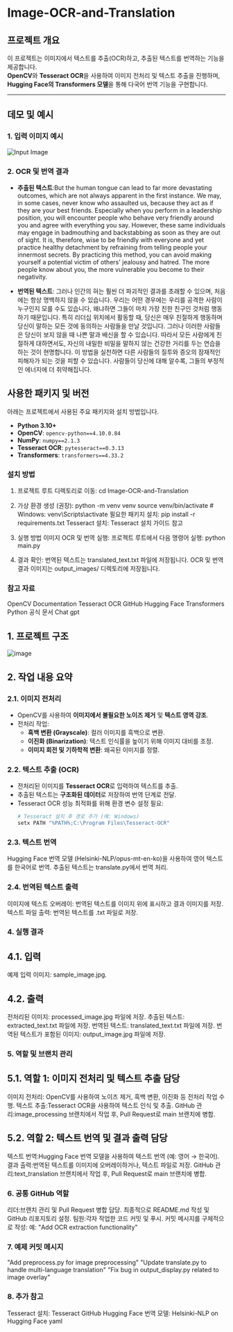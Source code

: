 # Image-OCR-and-Translation

## 프로젝트 개요
이 프로젝트는 이미지에서 텍스트를 추출(OCR)하고, 추출된 텍스트를 번역하는 기능을 제공합니다.  
**OpenCV**와 **Tesseract OCR**을 사용하여 이미지 전처리 및 텍스트 추출을 진행하며,  
**Hugging Face의 Transformers 모델**을 통해 다국어 번역 기능을 구현합니다.

---

## 데모 및 예시
### 1. 입력 이미지 예시
![Input Image](images/input_sample.jpg)

### 2. OCR 및 번역 결과
- **추출된 텍스트**:But the human tongue can lead to far more devastating outcomes, 
    which are not always apparent in the first instance. We may, in some cases, 
    never know who assaulted us, because they act as if they are your best friends. 
    Especially when you perform in a leadership position, you will encounter people 
    who behave very friendly around you and agree with everything you say. However, 
    these same individuals may engage in badmouthing and backstabbing as soon as 
    they are out of sight. It is, therefore, wise to be friendly with everyone and yet 
    practice healthy detachment by refraining from telling people your innermost 
    secrets. By practicing this method, you can avoid making yourself a potential 
    victim of others' jealousy and hatred. The more people know about you, the more 
    vulnerable you become to their negativity.

- **번역된 텍스트**: 그러나 인간의 혀는 훨씬 더 파괴적인 결과를 초래할 수 있으며,
    처음에는 항상 명백하지 않을 수 있습니다. 우리는 어떤 경우에는
    우리를 공격한 사람이 누구인지 모를 수도 있습니다, 왜냐하면 그들이
    마치 가장 친한 친구인 것처럼 행동하기 때문입니다. 특히 리더십 위치에서
    활동할 때, 당신은 매우 친절하게 행동하며 당신이 말하는 모든 것에 동의하는 사람들을 만날 것입니다.
    그러나 이러한 사람들은 당신이 보지 않을 때 나쁜 말과 배신을 할 수 있습니다.
    따라서 모든 사람에게 친절하게 대하면서도, 자신의 내밀한 비밀을 말하지 않는 건강한
    거리를 두는 연습을 하는 것이 현명합니다. 이 방법을 실천하면 다른 사람들의 질투와 증오의
    잠재적인 피해자가 되는 것을 피할 수 있습니다. 사람들이 당신에 대해 알수록, 그들의 부정적인
    에너지에 더 취약해집니다.

## 사용한 패키지 및 버전
아래는 프로젝트에서 사용된 주요 패키지와 설치 방법입니다.

- **Python 3.10+**
- **OpenCV**: `opencv-python==4.10.0.84`
- **NumPy**: `numpy==2.1.3`
- **Tesseract OCR**: `pytesseract==0.3.13`
- **Transformers**: `transformers==4.33.2`
  

### 설치 방법
1. 프로젝트 루트 디렉토리로 이동:
 cd Image-OCR-and-Translation

2. 가상 환경 생성 (권장):
python -m venv venv
source venv/bin/activate  # Windows: venv\Scripts\activate
필요한 패키지 설치: pip install -r requirements.txt
Tesseract 설치: Tesseract 설치 가이드 참고

3. 실행 방법
이미지 OCR 및 번역 실행:
프로젝트 루트에서 다음 명령어 실행:
python main.py

4. 결과 확인: 
번역된 텍스트는 translated_text.txt 파일에 저장됩니다.
OCR 및 번역 결과 이미지는 output_images/ 디렉토리에 저장됩니다.

### 참고 자료
OpenCV Documentation
Tesseract OCR GitHub
Hugging Face Transformers
Python 공식 문서
Chat gpt

## 1. 프로젝트 구조

![image](https://github.com/user-attachments/assets/46c8bd79-fc27-4872-afc1-5c1b9f7b94d2)


## 2. 작업 내용 요약

### 2.1. 이미지 전처리
- OpenCV를 사용하여 **이미지에서 불필요한 노이즈 제거** 및 **텍스트 영역 강조**.
- 전처리 작업:
  - **흑백 변환 (Grayscale)**: 컬러 이미지를 흑백으로 변환.
  - **이진화 (Binarization)**: 텍스트 인식률을 높이기 위해 이미지 대비를 조정.
  - **이미지 회전 및 기하학적 변환**: 왜곡된 이미지를 정렬.

### 2.2. 텍스트 추출 (OCR)
- 전처리된 이미지를 **Tesseract OCR**로 입력하여 텍스트를 추출.
- 추출된 텍스트는 **구조화된 데이터**로 저장하여 번역 단계로 전달.
- Tesseract OCR 성능 최적화를 위해 환경 변수 설정 필요:
  ```bash
  # Tesseract 설치 후 경로 추가 (예: Windows)
  setx PATH "%PATH%;C:\Program Files\Tesseract-OCR"

### 2.3. 텍스트 번역
Hugging Face 번역 모델 (Helsinki-NLP/opus-mt-en-ko)을 사용하여 영어 텍스트를 한국어로 번역.
추출된 텍스트는 translate.py에서 번역 처리.

### 2.4. 번역된 텍스트 출력
이미지에 텍스트 오버레이:
번역된 텍스트를 이미지 위에 표시하고 결과 이미지를 저장.
텍스트 파일 출력:
번역된 텍스트를 .txt 파일로 저장.

### 4. 실행 결과
## 4.1. 입력
예제 입력 이미지: sample_image.jpg.
## 4.2. 출력
전처리된 이미지: processed_image.jpg 파일에 저장.
추출된 텍스트: extracted_text.txt 파일에 저장.
번역된 텍스트: translated_text.txt 파일에 저장.
번역된 텍스트가 포함된 이미지: output_image.jpg 파일에 저장.

### 5. 역할 및 브랜치 관리
## 5.1. 역할 1: 이미지 전처리 및 텍스트 추출 담당
이미지 전처리:
OpenCV를 사용하여 노이즈 제거, 흑백 변환, 이진화 등 전처리 작업 수행.
텍스트 추출:Tesseract OCR을 사용하여 텍스트 인식 및 추출.
GitHub 관리:image_processing 브랜치에서 작업 후, Pull Request로 main 브랜치에 병합.
## 5.2. 역할 2: 텍스트 번역 및 결과 출력 담당
텍스트 번역:Hugging Face 번역 모델을 사용하여 텍스트 번역 (예: 영어 → 한국어).
결과 출력:번역된 텍스트를 이미지에 오버레이하거나, 텍스트 파일로 저장.
GitHub 관리:text_translation 브랜치에서 작업 후, Pull Request로 main 브랜치에 병합.

### 6. 공통 GitHub 역할
리더:브랜치 관리 및 Pull Request 병합 담당.
최종적으로 README.md 작성 및 GitHub 리포지토리 설정.
팀원:각자 작업한 코드 커밋 및 푸시.
커밋 메시지를 구체적으로 작성:
예: "Add OCR extraction functionality"

### 7. 예제 커밋 메시지
"Add preprocess.py for image preprocessing"
"Update translate.py to handle multi-language translation"
"Fix bug in output_display.py related to image overlay"

### 8. 추가 참고
Tesseract 설치: Tesseract GitHub
Hugging Face 번역 모델: Helsinki-NLP on Hugging Face
yaml


